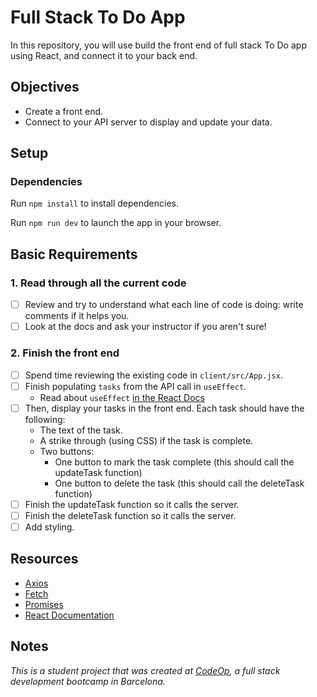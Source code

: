 # Full Stack To Do App

In this repository, you will use build the front end of full stack To Do app using React, and connect it to your back end.

## Objectives

- Create a front end.
- Connect to your API server to display and update your data.

## Setup

### Dependencies

Run `npm install` to install dependencies.

Run `npm run dev` to launch the app in your browser.

## Basic Requirements

### 1. Read through all the current code

- [ ] Review and try to understand what each line of code is doing: write comments if it helps you.
- [ ] Look at the docs and ask your instructor if you aren't sure!

### 2. Finish the front end

- [ ] Spend time reviewing the existing code in `client/src/App.jsx`.
- [ ] Finish populating `tasks` from the API call in `useEffect`.
  - Read about `useEffect` [in the React Docs](https://reactjs.org/docs/hooks-effect.html)
- [ ] Then, display your tasks in the front end. Each task should have the following:
  - The text of the task.
  - A strike through (using CSS) if the task is complete.
  - Two buttons:
    - One button to mark the task complete (this should call the updateTask function)
    - One button to delete the task (this should call the deleteTask function)
- [ ] Finish the updateTask function so it calls the server.
- [ ] Finish the deleteTask function so it calls the server.
- [ ] Add styling.

## Resources

- [Axios](https://axios-http.com/docs/intro)
- [Fetch](https://developer.mozilla.org/en-US/docs/Web/API/Fetch_API/Using_Fetch)
- [Promises](https://developer.mozilla.org/en-US/docs/Web/JavaScript/Reference/Global_Objects/Promise)
- [React Documentation](https://react.dev/)

## Notes

_This is a student project that was created at [CodeOp](http://CodeOp.tech), a full stack development bootcamp in Barcelona._
